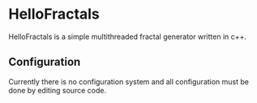 # HelloFractals
HelloFractals is a simple multithreaded fractal generator written in c++.

## Configuration
Currently there is no configuration system and all configuration must be done by editing source code.
